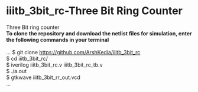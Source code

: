 # iiitb_3bit_rc-Three Bit Ring Counter
Three Bit ring counter<br/>
**To clone the repository and download the netlist files for simulation, enter the following commands in your terminal**<br/><br/>
...
$ git clone https://github.com/ArshKedia/iiitb_3bit_rc<br/>
$ cd iiitb_3bit_rc/<br/>
$ iverilog iiitb_3bit_rc.v iiitb_3bit_rc_tb.v<br/>
$ ./a.out <br/>
$ gtkwave iiitb_3bit_rr_out.vcd<br/>
...


